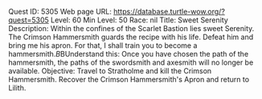 Quest ID: 5305
Web page URL: https://database.turtle-wow.org/?quest=5305
Level: 60
Min Level: 50
Race: nil
Title: Sweet Serenity
Description: Within the confines of the Scarlet Bastion lies sweet Serenity. The Crimson Hammersmith guards the recipe with his life. Defeat him and bring me his apron. For that, I shall train you to become a hammersmith.$B$BUnderstand this: Once you have chosen the path of the hammersmith, the paths of the swordsmith and axesmith will no longer be available.
Objective: Travel to Stratholme and kill the Crimson Hammersmith. Recover the Crimson Hammersmith's Apron and return to Lilith.
